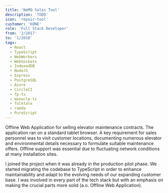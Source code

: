 ```yaml
---
title: 'NeMO Sales Tool'
description: 'TODO'
icon: 'repair-tool'
customer: 'KONE'
role: 'Full Stack Developer'
from: '2/2017'
to: '1/2018'
tags:
  - React
  - TypeScript
  - WebWorkers
  - WebSockets
  - IndexedDB
  - NodeJS
  - Express
  - PostgreSQL
  - Azure
  - CircleCI
  - fp-ts
  - monocle-ts
  - folktale
  - ramda
  - PureScript
---
```


Offline Web Application for selling elevator maintenance contracts. The application ran on a standard tablet browser. A key requirement for sales personnel was to visit customer locations, documenting numerous elevator and environmental details necessary to formulate suitable maintenance offers. Offline support was essential due to fluctuating network conditions at many installation sites.

I joined the project when it was already in the production pilot phase. We started migrating the codebase to TypeScript in order to enhance maintainability and adapt to the evolving needs of our expanding customer base. I was involved in every part of the tech stack but with an emphasis on making the crucial parts more solid (a.o. Offline Web Application).
